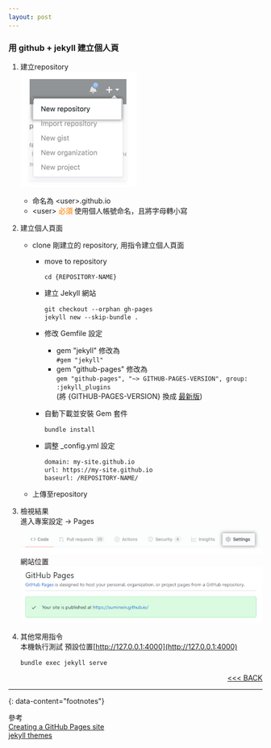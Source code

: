 ```yaml
---
layout: post
---
```


<h3>用 github + jekyll 建立個人頁</h3>

1. 建立repository <br/>
   ![repo](/images/create-pages/REPO.PNG)
    - 命名為 \<user>.github.io
    - \<user> **<font color="#FFA042">必須</font>** 使用個人帳號命名，且將字母轉小寫

2. 建立個人頁面 <br/>
      - clone 剛建立的 repository, 用指令建立個人頁面<br/>
         - move to repository
            ```
            cd {REPOSITORY-NAME}
            ```
         - 建立 Jekyll 網站
            ```
            git checkout --orphan gh-pages 
            jekyll new --skip-bundle .
            ```
         - 修改 Gemfile 設定 <br/>
            - gem "jekyll" 修改為 <br/> `#gem "jekyll"`
            - gem "github-pages" 修改為 <br/> `gem "github-pages", "~> GITHUB-PAGES-VERSION", group: :jekyll_plugins` <br/>
             (將 {GITHUB-PAGES-VERSION} 換成 [最新版](https://pages.github.com/versions/))

         - 自動下載並安裝 Gem 套件
            ```
            bundle install
            ```
         - 調整 _config.yml 設定
            ```
            domain: my-site.github.io
            url: https://my-site.github.io
            baseurl: /REPOSITORY-NAME/
            ```

      - 上傳至repository

3. 檢視結果 <br/>
   進入專案設定 -> Pages
    ![repo](/images/create-pages/Setting.PNG) <br/>
   網站位置
   ![repo](/images/create-pages/Pages.PNG)
   
4. 其他常用指令 <br/>
   本機執行測試 預設位置[http://127.0.0.1:4000](http://127.0.0.1:4000)
   ```
   bundle exec jekyll serve
   ```

   <div style="text-align:right;"><a href="/create-blog.html"><<< BACK</a><br/></div>
---

{: data-content="footnotes"}

參考 <br/>
<a href="https://docs.github.com/en/pages/setting-up-a-github-pages-site-with-jekyll/creating-a-github-pages-site-with-jekyll" target="_blank">Creating a GitHub Pages site</a> <br/>
<a href="http://jekyllthemes.org/" target="_blank">jekyll themes</a>